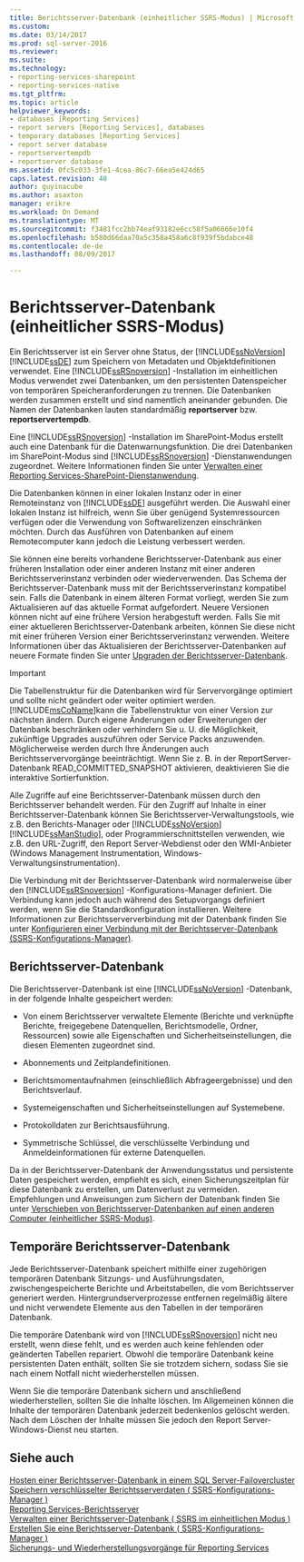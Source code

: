 ```yaml
---
title: Berichtsserver-Datenbank (einheitlicher SSRS-Modus) | Microsoft Docs
ms.custom: 
ms.date: 03/14/2017
ms.prod: sql-server-2016
ms.reviewer: 
ms.suite: 
ms.technology:
- reporting-services-sharepoint
- reporting-services-native
ms.tgt_pltfrm: 
ms.topic: article
helpviewer_keywords:
- databases [Reporting Services]
- report servers [Reporting Services], databases
- temporary databases [Reporting Services]
- report server database
- reportservertempdb
- reportserver database
ms.assetid: 0fc5c033-3fe1-4cea-86c7-66ea5e424d65
caps.latest.revision: 48
author: guyinacube
ms.author: asaxton
manager: erikre
ms.workload: On Demand
ms.translationtype: MT
ms.sourcegitcommit: f3481fcc2bb74eaf93182e6cc58f5a06666e10f4
ms.openlocfilehash: b580d66daa70a5c358a458a6c8f939f5bdabce48
ms.contentlocale: de-de
ms.lasthandoff: 08/09/2017

---
```

# <a name="report-server-database-ssrs-native-mode"></a>Berichtsserver-Datenbank (einheitlicher SSRS-Modus)
  Ein Berichtsserver ist ein Server ohne Status, der [!INCLUDE[ssNoVersion](../../includes/ssnoversion-md.md)] [!INCLUDE[ssDE](../../includes/ssde-md.md)] zum Speichern von Metadaten und Objektdefinitionen verwendet. Eine [!INCLUDE[ssRSnoversion](../../includes/ssrsnoversion-md.md)] -Installation im einheitlichen Modus verwendet zwei Datenbanken, um den persistenten Datenspeicher von temporären Speicheranforderungen zu trennen. Die Datenbanken werden zusammen erstellt und sind namentlich aneinander gebunden. Die Namen der Datenbanken lauten standardmäßig **reportserver** bzw. **reportservertempdb**.  
  
 Eine [!INCLUDE[ssRSnoversion](../../includes/ssrsnoversion-md.md)] -Installation im SharePoint-Modus erstellt auch eine Datenbank für die Datenwarnungsfunktion. Die drei Datenbanken im SharePoint-Modus sind [!INCLUDE[ssRSnoversion](../../includes/ssrsnoversion-md.md)] -Dienstanwendungen zugeordnet. Weitere Informationen finden Sie unter [Verwalten einer Reporting Services-SharePoint-Dienstanwendung](../../reporting-services/report-server-sharepoint/manage-a-reporting-services-sharepoint-service-application.md).  
  
 Die Datenbanken können in einer lokalen Instanz oder in einer Remoteinstanz von [!INCLUDE[ssDE](../../includes/ssde-md.md)] ausgeführt werden. Die Auswahl einer lokalen Instanz ist hilfreich, wenn Sie über genügend Systemressourcen verfügen oder die Verwendung von Softwarelizenzen einschränken möchten. Durch das Ausführen von Datenbanken auf einem Remotecomputer kann jedoch die Leistung verbessert werden.  
  
 Sie können eine bereits vorhandene Berichtsserver-Datenbank aus einer früheren Installation oder einer anderen Instanz mit einer anderen Berichtsserverinstanz verbinden oder wiederverwenden. Das Schema der Berichtsserver-Datenbank muss mit der Berichtsserverinstanz kompatibel sein. Falls die Datenbank in einem älteren Format vorliegt, werden Sie zum Aktualisieren auf das aktuelle Format aufgefordert. Neuere Versionen können nicht auf eine frühere Version herabgestuft werden. Falls Sie mit einer aktuelleren Berichtsserver-Datenbank arbeiten, können Sie diese nicht mit einer früheren Version einer Berichtsserverinstanz verwenden. Weitere Informationen über das Aktualisieren der Berichtsserver-Datenbanken auf neuere Formate finden Sie unter [Upgraden der Berichtsserver-Datenbank](../../reporting-services/install-windows/upgrade-a-report-server-database.md).  
  
> [!IMPORTANT]  
>  Die Tabellenstruktur für die Datenbanken wird für Servervorgänge optimiert und sollte nicht geändert oder weiter optimiert werden. [!INCLUDE[msCoName](../../includes/msconame-md.md)]kann die Tabellenstruktur von einer Version zur nächsten ändern. Durch eigene Änderungen oder Erweiterungen der Datenbank beschränken oder verhindern Sie u. U. die Möglichkeit, zukünftige Upgrades auszuführen oder Service Packs anzuwenden. Möglicherweise werden durch Ihre Änderungen auch Berichtsservervorgänge beeinträchtigt. Wenn Sie z. B. in der ReportServer-Datenbank READ_COMMITTED_SNAPSHOT aktivieren, deaktivieren Sie die interaktive Sortierfunktion.  
  
 Alle Zugriffe auf eine Berichtsserver-Datenbank müssen durch den Berichtsserver behandelt werden. Für den Zugriff auf Inhalte in einer Berichtsserver-Datenbank können Sie Berichtsserver-Verwaltungstools, wie z.B. den Berichts-Manager oder [!INCLUDE[ssNoVersion](../../includes/ssnoversion-md.md)] [!INCLUDE[ssManStudio](../../includes/ssmanstudio-md.md)], oder Programmierschnittstellen verwenden, wie z.B. den URL-Zugriff, den Report Server-Webdienst oder den WMI-Anbieter (Windows Management Instrumentation, Windows-Verwaltungsinstrumentation).  
  
 Die Verbindung mit der Berichtsserver-Datenbank wird normalerweise über den [!INCLUDE[ssRSnoversion](../../includes/ssrsnoversion-md.md)] -Konfigurations-Manager definiert. Die Verbindung kann jedoch auch während des Setupvorgangs definiert werden, wenn Sie die Standardkonfiguration installieren. Weitere Informationen zur Berichtsserververbindung mit der Datenbank finden Sie unter [Konfigurieren einer Verbindung mit der Berichtsserver-Datenbank &#40;SSRS-Konfigurations-Manager&#41;](../../reporting-services/install-windows/configure-a-report-server-database-connection-ssrs-configuration-manager.md).  
  
## <a name="report-server-database"></a>Berichtsserver-Datenbank  
 Die Berichtsserver-Datenbank ist eine [!INCLUDE[ssNoVersion](../../includes/ssnoversion-md.md)] -Datenbank, in der folgende Inhalte gespeichert werden:  
  
-   Von einem Berichtsserver verwaltete Elemente (Berichte und verknüpfte Berichte, freigegebene Datenquellen, Berichtsmodelle, Ordner, Ressourcen) sowie alle Eigenschaften und Sicherheitseinstellungen, die diesen Elementen zugeordnet sind.  
  
-   Abonnements und Zeitplandefinitionen.  
  
-   Berichtsmomentaufnahmen (einschließlich Abfrageergebnisse) und den Berichtsverlauf.  
  
-   Systemeigenschaften und Sicherheitseinstellungen auf Systemebene.  
  
-   Protokolldaten zur Berichtsausführung.  
  
-   Symmetrische Schlüssel, die verschlüsselte Verbindung und Anmeldeinformationen für externe Datenquellen.  
  
 Da in der Berichtsserver-Datenbank der Anwendungsstatus und persistente Daten gespeichert werden, empfiehlt es sich, einen Sicherungszeitplan für diese Datenbank zu erstellen, um Datenverlust zu vermeiden. Empfehlungen und Anweisungen zum Sichern der Datenbank finden Sie unter [Verschieben von Berichtsserver-Datenbanken auf einen anderen Computer &#40;einheitlicher SSRS-Modus&#41;](../../reporting-services/report-server/moving-the-report-server-databases-to-another-computer-ssrs-native-mode.md).  
  
## <a name="report-server-temporary-database"></a>Temporäre Berichtsserver-Datenbank  
 Jede Berichtsserver-Datenbank speichert mithilfe einer zugehörigen temporären Datenbank Sitzungs- und Ausführungsdaten, zwischengespeicherte Berichte und Arbeitstabellen, die vom Berichtsserver generiert werden. Hintergrundserverprozesse entfernen regelmäßig ältere und nicht verwendete Elemente aus den Tabellen in der temporären Datenbank.  
  
 Die temporäre Datenbank wird von [!INCLUDE[ssRSnoversion](../../includes/ssrsnoversion-md.md)] nicht neu erstellt, wenn diese fehlt, und es werden auch keine fehlenden oder geänderten Tabellen repariert. Obwohl die temporäre Datenbank keine persistenten Daten enthält, sollten Sie sie trotzdem sichern, sodass Sie sie nach einem Notfall nicht wiederherstellen müssen.  
  
 Wenn Sie die temporäre Datenbank sichern und anschließend wiederherstellen, sollten Sie die Inhalte löschen. Im Allgemeinen können die Inhalte der temporären Datenbank jederzeit bedenkenlos gelöscht werden. Nach dem Löschen der Inhalte müssen Sie jedoch den Report Server-Windows-Dienst neu starten.  
  
## <a name="see-also"></a>Siehe auch  
 [Hosten einer Berichtsserver-Datenbank in einem SQL Server-Failovercluster](../../reporting-services/install-windows/host-a-report-server-database-in-a-sql-server-failover-cluster.md)   
 [Speichern verschlüsselter Berichtsserverdaten &#40; SSRS-Konfigurations-Manager &#41;](../../reporting-services/install-windows/ssrs-encryption-keys-store-encrypted-report-server-data.md)   
 [Reporting Services-Berichtsserver](../../reporting-services/report-server-sharepoint/reporting-services-report-server.md)   
 [Verwalten einer Berichtsserver-Datenbank &#40; SSRS im einheitlichen Modus &#41;](../../reporting-services/report-server/administer-a-report-server-database-ssrs-native-mode.md)   
 [Erstellen Sie eine Berichtsserver-Datenbank &#40; SSRS-Konfigurations-Manager &#41;](../../reporting-services/install-windows/ssrs-report-server-create-a-report-server-database.md)   
 [Sicherungs- und Wiederherstellungsvorgänge für Reporting Services](../../reporting-services/install-windows/backup-and-restore-operations-for-reporting-services.md)  
  
  

